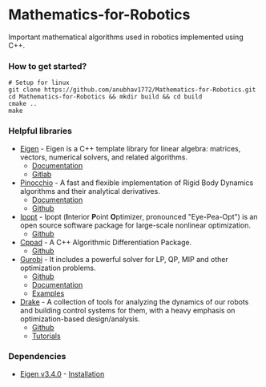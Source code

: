 # Mathematics-for-Robotics
Important mathematical algorithms used in robotics implemented using C++.

### How to get started? 

    # Setup for linux
    git clone https://github.com/anubhav1772/Mathematics-for-Robotics.git
    cd Mathematics-for-Robotics && mkdir build && cd build
    cmake ..
    make

### Helpful libraries
- [Eigen](https://eigen.tuxfamily.org/index.php?title=Main_Page) - Eigen is a C++ template library for linear algebra: matrices, vectors, numerical solvers, and related algorithms.
  - [Documentation](https://eigen.tuxfamily.org/dox/GettingStarted.html)
  - [Gitlab](https://gitlab.com/libeigen/eigen)
- [Pinocchio](https://stack-of-tasks.github.io/pinocchio/) - A fast and flexible implementation of Rigid Body Dynamics algorithms and their analytical derivatives.
  - [Documentation](https://gepettoweb.laas.fr/doc/stack-of-tasks/pinocchio/master/doxygen-html/index.html)
  - [Github](https://github.com/stack-of-tasks/pinocchio)
- [Ipopt](https://coin-or.github.io/Ipopt/) - Ipopt (**I**nterior **P**oint **O**ptimizer, pronounced "Eye-Pea-Opt") is an open source software package for large-scale nonlinear optimization.
  - [Github](https://github.com/coin-or/Ipopt)
- [Cppad](https://cppad.readthedocs.io/) - A C++ Algorithmic Differentiation Package.
  - [Github](https://github.com/coin-or/Cppad)
- [Gurobi](https://www.gurobi.com/) - It includes a powerful solver for LP, QP, MIP and other optimization problems.
  - [Github](https://github.com/Gurobi)
  - [Documentation](https://www.gurobi.com/documentation/)
  - [Examples](https://www.gurobi.com/resources/functional-code-examples/)
- [Drake](https://drake.mit.edu/) - A collection of tools for analyzing the dynamics of our robots and building control systems for them, with a heavy emphasis on optimization-based design/analysis.
  - [Github](https://github.com/RobotLocomotion/drake)
  - [Tutorials](https://drake.mit.edu/index.html#tutorials)

### Dependencies
* [Eigen v3.4.0](http://www.eigen.tuxfamily.org/index.php?title=Main_Page#Download) - [Installation](https://github.com/anubhav1772/trajectory_planning_gui/blob/main/Eigen3_installation)




